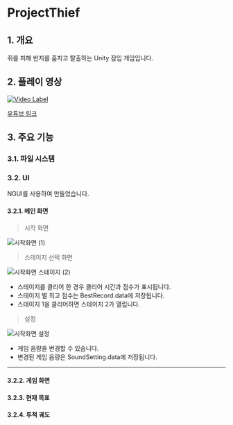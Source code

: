 # ProjectThief

## 1. 개요

쥐를 피해 반지를 훔치고 탈출하는 Unity 잠입 게임입니다.


## 2. 플레이 영상

[![Video Label](http://img.youtube.com/vi/KWLyVQ_91eM/0.jpg)](https://youtu.be/KWLyVQ_91eM?t=0s)

[유튜브 링크](https://youtu.be/KWLyVQ_91eM)

## 3. 주요 기능

### 3.1. 파일 시스템



### 3.2. UI

NGUI를 사용하여 만들었습니다.


#### 3.2.1. 메인 화면

> 시작 화면

![시작화면 (1)](https://user-images.githubusercontent.com/11573611/100541461-76cc3400-3287-11eb-949f-396ad4a71036.jpg)

             

> 스테이지 선택 화면

![시작화면 스테이지 (2)](https://user-images.githubusercontent.com/11573611/100541469-83508c80-3287-11eb-81d5-79f30df29333.jpg)

  - 스테이지를 클리어 한 경우 클리어 시간과 점수가 표시됩니다.
  - 스테이지 별 최고 점수는 BestRecord.data에 저장됩니다.
  - 스테이지 1을 클리어하면 스테이지 2가 열립니다.

       

> 설정

![시작화면 설정](https://user-images.githubusercontent.com/11573611/100541475-89df0400-3287-11eb-829e-4e51f50e25f0.jpg)

  - 게임 음량을 변경할 수 있습니다.
  - 변경된 게임 음량은 SoundSetting.data에 저장됩니다.

       
-------------------------------------------------------------------------------------------

#### 3.2.2. 게임 화면

#### 3.2.3. 현재 목표

#### 3.2.4. 투척 궤도
